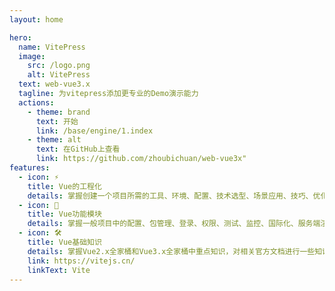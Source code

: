 ```yaml
---
layout: home

hero:
  name: VitePress
  image:
    src: /logo.png
    alt: VitePress
  text: web-vue3.x
  tagline: 为vitepress添加更专业的Demo演示能力
  actions:
    - theme: brand
      text: 开始
      link: /base/engine/1.index
    - theme: alt
      text: 在GitHub上查看
      link: https://github.com/zhoubichuan/web-vue3x"
features:
  - icon: ⚡️
    title: Vue的工程化
    details: 掌握创建一个项目所需的工具、环境、配置、技术选型、场景应用、技巧、优化、部署等常见流程
  - icon: 🖖
    title: Vue功能模块
    details: 掌握一般项目中的配置、包管理、登录、权限、测试、监控、国际化、服务端渲染、富文本、上传下载等常见功能
  - icon: 🛠️
    title: Vue基础知识
    details: 掌握Vue2.x全家桶和Vue3.x全家桶中重点知识，对相关官方文档进行一些知识的补充，全面提升Vue的基础知识能力
    link: https://vitejs.cn/
    linkText: Vite
---
```


<style>
:root {
  --vp-home-hero-name-color: transparent;
  --vp-home-hero-name-background: -webkit-linear-gradient(120deg, #bd34fe, #41d1ff);
  --vp-home-hero-image-background-image: linear-gradient(-45deg, #bd34fe 50%, #47caff 50%);
  --vp-home-hero-image-filter: blur(40px);
}

</style>